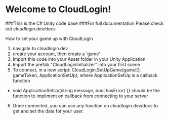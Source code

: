 # Welcome to CloudLogin!
###This is the C# Unity code base
###For full documentation Please check out _cloudlogin.dev/docs_


How to set your game up with CloudLogin
1. navigate to cloudlogin.dev
2. create your account, then create a 'game'
6. Import this code into your Asset folder in your Unity Application
4. Import the prefab "CloudLoginInitializer" into your first scene
5. To connect, in a new script: CloudLogin.SetUpGame(gameID, gameToken, ApplicationSetUp); where ApplicationSetUp is a callback function
  - void ApplicationSetUp(string message, bool hasError) {} should be the function to impliment on callback from connecting to your server
6. Once connected, you can use any function on cloudlogin.dev/docs to get and set the data for your user.  
